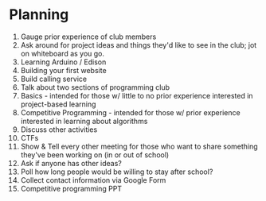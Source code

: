 # Planning

1. Gauge prior experience of club members
2. Ask around for project ideas and things they'd like to see in the club; jot on whiteboard as you go.
  1. Learning Arduino / Edison
  2. Building your first website
  3. Build calling service
3. Talk about two sections of programming club
  1. Basics - intended for those w/ little to no prior experience interested in project-based learning
  2. Competitive Programming - intended for those w/ prior experience interested in learning about algorithms
4. Discuss other activities
  1. CTFs
  2. Show & Tell every other meeting for those who want to share something they've been working on (in or out of school)
  3. Ask if anyone has other ideas?
5. Poll how long people would be willing to stay after school?
6. Collect contact information via Google Form
7. Competitive programming PPT
